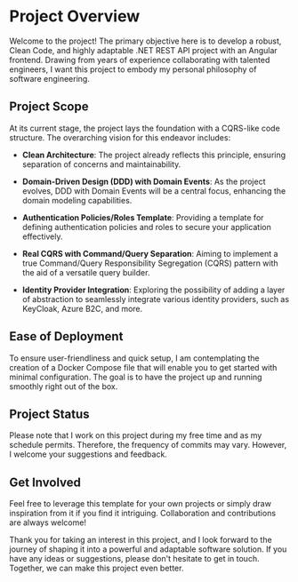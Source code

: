 # Project Overview

Welcome to the project! The primary objective here is to develop a robust, Clean Code, and highly adaptable .NET REST API project with an Angular frontend. Drawing from years of experience collaborating with talented engineers, I want this project to embody my personal philosophy of software engineering.

## Project Scope

At its current stage, the project lays the foundation with a CQRS-like code structure. The overarching vision for this endeavor includes:

- **Clean Architecture**: The project already reflects this principle, ensuring separation of concerns and maintainability.

- **Domain-Driven Design (DDD) with Domain Events**: As the project evolves, DDD with Domain Events will be a central focus, enhancing the domain modeling capabilities.

- **Authentication Policies/Roles Template**: Providing a template for defining authentication policies and roles to secure your application effectively.

- **Real CQRS with Command/Query Separation**: Aiming to implement a true Command/Query Responsibility Segregation (CQRS) pattern with the aid of a versatile query builder.

- **Identity Provider Integration**: Exploring the possibility of adding a layer of abstraction to seamlessly integrate various identity providers, such as KeyCloak, Azure B2C, and more.

## Ease of Deployment

To ensure user-friendliness and quick setup, I am contemplating the creation of a Docker Compose file that will enable you to get started with minimal configuration. The goal is to have the project up and running smoothly right out of the box.

## Project Status

Please note that I work on this project during my free time and as my schedule permits. Therefore, the frequency of commits may vary. However, I welcome your suggestions and feedback.

## Get Involved

Feel free to leverage this template for your own projects or simply draw inspiration from it if you find it intriguing. Collaboration and contributions are always welcome!

Thank you for taking an interest in this project, and I look forward to the journey of shaping it into a powerful and adaptable software solution. If you have any ideas or suggestions, please don't hesitate to get in touch. Together, we can make this project even better.
